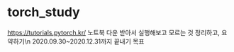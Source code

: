 # torch_study
https://tutorials.pytorch.kr/ 노트북 다운 받아서 실행해보고 모르는 것 정리하고, 요약하기\n
2020.09.30~2020.12.31까지 끝내기 목표

